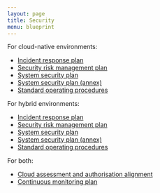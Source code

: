 ```yaml
---
layout: page
title: Security
menu: blueprint
---
```


For cloud-native environments:

* [Incident response plan](/architecture/blueprint/security/incident-response-plan.html)
* [Security risk management plan](/architecture/blueprint/security/security-risk-management-plan.html)
* [System security plan](/architecture/blueprint/security/system-security-plan.html)
* [System security plan (annex)](/assets/files/security/system-security-plan-annex.xlsx)
* [Standard operating procedures](/architecture/blueprint/security/standard-operating-procedures.html)

For hybrid environments:

* [Incident response plan](/architecture/blueprint/security/hybrid-incident-response-plan.html)
* [Security risk management plan](/architecture/blueprint/security/hybrid-security-risk-management-plan.html)
* [System security plan](/architecture/blueprint/security/hybrid-system-security-plan.html)
* [System security plan (annex)](/assets/files/security/hybrid-system-security-plan-annex.xlsx)
* [Standard operating procedures](/architecture/blueprint/security/hybrid-standard-operating-procedures.html)

For both:

* [Cloud assessment and authorisation alignment](/architecture/blueprint/security/cloud-assessment-and-authorisation-alignment.html)
* [Continuous monitoring plan](/architecture/blueprint/security/continuous-monitoring-plan.html)
